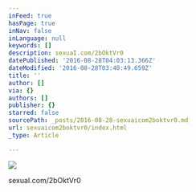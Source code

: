 ```yaml
---
inFeed: true
hasPage: true
inNav: false
inLanguage: null
keywords: []
description: sexuaI.com/2bOktVr0
datePublished: '2016-08-28T04:03:13.366Z'
dateModified: '2016-08-28T03:40:49.659Z'
title: ''
author: []
via: {}
authors: []
publisher: {}
starred: false
sourcePath: _posts/2016-08-28-sexuaicom2boktvr0.md
url: sexuaicom2boktvr0/index.html
_type: Article

---
```

![](https://the-grid-user-content.s3-us-west-2.amazonaws.com/37db1777-0a0a-460c-8b3a-2f58a095bde3.jpg)

sexuaI.com/2bOktVr0